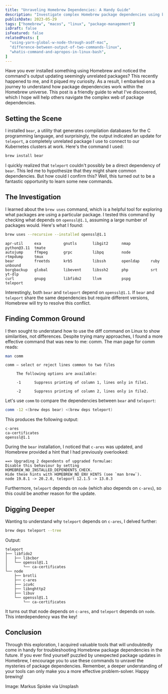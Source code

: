 ```yaml
---
title: "Unraveling Homebrew Dependencies: A Handy Guide"
description: "Investigate complex Homebrew package dependencies using brew uses, brew deps, and comm commands."
publishDate: 2023-05-29
tags: ["homebrew", "macos", "linux", "package-management"]
isDraft: false
isFeatured: false
relatedPosts: [
  "using-yarn-global-w-node-through-asdf-mac",
  "difference-between-output-of-two-commands-linux",
  "whatis-command-and-apropos-in-linux-bash",
]
---
```


Have you ever installed something using Homebrew and noticed the command's output updating seemingly unrelated packages? This recently happened to me, and it piqued my curiosity. As a result, I embarked on a journey to understand how package dependencies work within the Homebrew universe. This post is a friendly guide to what I've discovered, which I hope will help others navigate the complex web of package dependencies.

## Setting the Scene

I installed `bear`, a utility that generates compilation databases for the C programming language, and surprisingly, the output indicated an update for `teleport`, a completely unrelated package I use to connect to our Kubernetes clusters at work. Here's the command I used:

```bash
brew install bear
```

I quickly realized that `teleport` couldn't possibly be a direct dependency of `bear`. This led me to hypothesize that they might share common dependencies. But how could I confirm this? Well, this turned out to be a fantastic opportunity to learn some new commands.

## The Investigation

I learned about the `brew uses` command, which is a helpful tool for exploring what packages are using a particular package. I tested this command by checking what depends on `openssl@1.1`, assuming a large number of packages would. Here's what I found:

```bash
brew uses --recursive --installed openssl@1.1
```

```
apr-util     exa          gnutls       libgit2      nmap         python@3.11  tmate
autojump     ffmpeg       grpc         libpq        node         rtmpdump     tmux
bear         freetds      krb5         libssh       openldap     ruby         unbound
borgbackup   global       libevent     libssh2      php          srt          yt-dlp
curl         gnupg        libfido2     llvm         pspg         teleport
```

Interestingly, both `bear` and `teleport` depend on `openssl@1.1`. If `bear` and `teleport` share the same dependencies but require different versions, Homebrew will try to resolve this conflict.

## Finding Common Ground

I then sought to understand how to use the diff command on Linux to show similarities, not differences. Despite trying many approaches, I found a more effective command that was new to me: comm. The man page for comm reads:

```bash
man comm
```

```
comm – select or reject lines common to two files

     The following options are available:

     -1      Suppress printing of column 1, lines only in file1.

     -2      Suppress printing of column 2, lines only in file2.
```

Let's use `comm` to compare the dependencies between `bear` and `teleport`:

```bash
comm -12 <(brew deps bear) <(brew deps teleport)
```

This produces the following output:

```
c-ares
ca-certificates
openssl@1.1
```

During the `bear` installation, I noticed that `c-ares` was updated, and Homebrew provided a hint that I had previously overlooked:

```
==> Upgrading 2 dependents of upgraded formulae:
Disable this behaviour by setting HOMEBREW_NO_INSTALLED_DEPENDENTS_CHECK.
Hide these hints with HOMEBREW_NO_ENV_HINTS (see `man brew`).
node 19.8.1 -> 20.2.0, teleport 12.1.5 -> 13.0.3
```

Furthermore, `teleport` depends on `node` (which also depends on `c-ares`), so this could be another reason for the update.

## Digging Deeper

Wanting to understand why `teleport` depends on `c-ares`, I delved further:

```bash
brew deps teleport --tree
```

Output:

```
teleport
├── libfido2
│   ├── libcbor
│   └── openssl@1.1
│       └── ca-certificates
└── node
    ├── brotli
    ├── c-ares
    ├── icu4c
    ├── libnghttp2
    ├── libuv
    └── openssl@1.1
        └── ca-certificates
```

It turns out that node depends on `c-ares`, and `teleport` depends on `node`. This interdependency was the key!

## Conclusion

Through this exploration, I acquired valuable tools that will undoubtedly come in handy for troubleshooting Homebrew package dependencies in the future. If you ever find yourself puzzled by unexpected package updates in Homebrew, I encourage you to use these commands to unravel the mysteries of package dependencies. Remember, a deeper understanding of your tools can only make you a more effective problem-solver. Happy brewing!

Image: Markus Spiske via Unsplash
